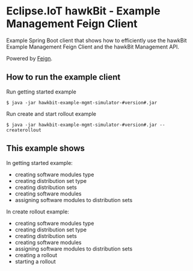 # Eclipse.IoT hawkBit - Example Management Feign Client 

Example Spring Boot client that shows how to efficiently use the hawkBit Example Management Feign Client and the hawkBit Management API.

Powered by [Feign](https://github.com/Netflix/feign).

## How to run the example client

Run getting started example



    $ java -jar hawkbit-example-mgmt-simulator-#version#.jar


Run create and start rollout example


    $ java -jar hawkbit-example-mgmt-simulator-#version#.jar --createrollout


## This example shows

In getting started example:
* creating software modules type
* creating distribution set type
* creating distribution sets
* creating software modules
* assigning software modules to distribution sets

In create rollout example:
* creating software modules type
* creating distribution set type
* creating distribution sets
* creating software modules
* assigning software modules to distribution sets
* creating a rollout
* starting a rollout
